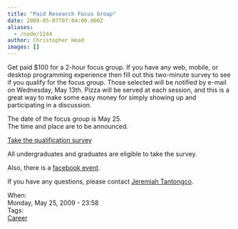 ```yaml
---
title: "Paid Research Focus Group"
date: 2009-05-07T07:04:00.000Z
aliases:
  - /node/1244
author: Christopher Head
images: []
---
```


<div class="field field-name-body field-type-text-with-summary field-label-hidden"><div class="field-items"><div class="field-item even"><p>Get paid $100 for a 2-hour focus group. If you have any web, mobile, or desktop programming experience then fill out this two-minute survey to see if you qualify for the focus group. Those selected will be notified by e-mail on Wednesday, May 13th. Pizza will be served at each session, and this is a great way to make some easy money for simply showing up and participating in a discussion.</p>
<p>The date of the focus group is May 25.<br>
The time and place are to be announced.</p>
<p><a href="http://surveymonkey.com/s.aspx?sm=94kP2eJRAt1eaXNXUzCYig_3d_3d">Take the qualification survey</a></p>
<p>All undergraduates and graduates are eligible to take the survey.</p>
<p>Also, there is a <a href="https://facebook.com/inbox/readmessage.php?t=83901241255&amp;f=1&amp;a=1&amp;e=0#/event.php?eid=96057130942">facebook event</a>.</p>
<p>If you have any questions, please contact <a href="/cdn-cgi/l/email-protection#6b011f0a051f04050c08042b0c060a020745080406">Jeremiah Tantongco</a>.</p>
</div></div></div><div class="field field-name-field-dates field-type-datetime field-label-above"><div class="field-label">When:&#xA0;</div><div class="field-items"><div class="field-item even"><span class="date-display-single">Monday, May 25, 2009 - 23:58</span></div></div></div>    <footer>
    <div class="field field-name-field-tags field-type-taxonomy-term-reference field-label-above"><div class="field-label">Tags:&#xA0;</div><div class="field-items"><div class="field-item even"><a href="/career">Career</a></div></div></div>      </footer>
